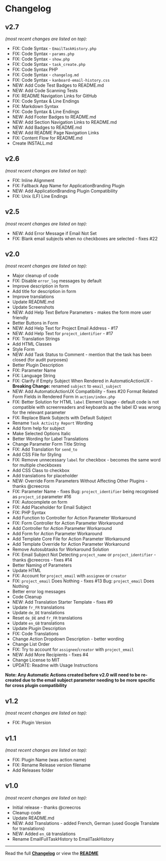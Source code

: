 # Changelog


## v2.7

_(most recent changes are listed on top):_
- FIX: Code Syntax - `EmailTaskHistory.php`
- FIX: Code Syntax - `params.php`
- FIX: Code Syntax - `show.php`
- FIX: Code Syntax - `task_create.php`
- FIX: Code Syntax PHP
- FIX: Code Syntax - `changelog.md`
- FIX: Code Syntax - `kanboard-email-history.css`
- NEW: Add Code Test Badges to README.md
- NEW: Add Code Scanning Tests
- FIX: README Navigation Links for GitHub
- FIX: Code Syntax & Line Endings
- FIX: Markdown Syntax
- FIX: Code Syntax & Line Endings
- NEW: Add Footer Badges to README.md
- NEW: Add Section Navigation Links to README.md
- NEW: Add Badges to README.md
- NEW: Add README Page Navigation Links
- FIX: Content Flow for README.md
- Create INSTALL.md


## v2.6

_(most recent changes are listed on top):_
- FIX: Inline Alignment
- FIX: Fallback App Name for ApplicationBranding Plugin
- NEW: Add ApplicationBranding Plugin Compatibility
- FIX: Unix (LF) Line Endings


## v2.5

_(most recent changes are listed on top):_
- NEW: Add Error Message if Email Not Set
- FIX: Blank email subjects when no checkboxes are selected - fixes #22


## v2.0

_(most recent changes are listed on top):_
- Major cleanup of code
- FIX: Disable `error_log` messages by default
- Improve description in form
- Add title for description in form
- Improve translations
- Update README.md
- Update Screenshots
- NEW: Add Help Text Before Parameters - makes the form more user friendly
- Better Buttons in Form
- NEW: Add Help Text for Project Email Address - #17
- NEW: Add Help Text for `project_identifier` - #17
- FIX: Translation Strings
- Add HTML Classes
- Style Form
- NEW: Add Task Status to Comment - mention that the task has been closed (for audit purposes)
- Better Plugin Description
- FIX: Parameter Name
- FIX: Language String
- FIX: Clarify if Empty Subject When Rendered in AutomaticActionUX - **Breaking Change:** renamed `subject` to `email_subject`
- NEW: Add AutomaticActionUX Compatibility - fixes #20 Format Related Form Fields in Rendered Form in `action/index.php`
- FIX: Better Solution for HTML `label` Element Usage - default code is not compatible with screenreaders and keyboards as the label ID was wrong for the relevant parameter
- FIX: Replace Blank Subjects with Default Subject
- Rename `Task Activity Report` Wording
- Add form help for subject
- Make Selected Options Italic
- Better Wording for Label Translations
- Change Parameter Form Title String
- FIX: Add Translation for `send_to`
- Add CSS File for Styling
- FIX: Remove unnecessary `label` for checkbox - becomes the same word for multiple checkboxes
- Add CSS Class to checkbox
- Add translations for placeholder
- NEW: Override Form Parameters Without Affecting Other Plugins - thanks @creecros
- FIX: Parameter Name - fixes Bug: `project_identifier` being recognised as `project_id` parameter #16
- FIX: Autocomplete on form
- FIX: Add Placeholder for Email Subject
- FIX: PHP Syntax
- Add Function to Controller for Action Parameter Workaround
- FIX: Form Controller for Action Parameter Workaround
- Add Controller for Action Parameter Workaround
- Add Form for Action Parameter Workaround
- Add Template Core File for Action Parameter Workaround
- Add Template Override for Action Parameter Workaround
- Remove Autosubtasks for Workaround Solution
- FIX: Email Subject Not Detecting `project_name` or `project_identifier` - thanks @creecros - fixes #14
- Better Naming of Parameters
- Update HTML
- FIX: Account for `project_email` with `assignee` or `creator`
- FIX: `project_email` Does Nothing - fixes #13 Bug: `project_email` Does Nothing
- Better error log messages
- Code Cleanup
- NEW: Add Translation Starter Template - fixes #9
- Update `fr_FR` translations
- Update `de_DE` translations
- Reset `de_DE` and `fr_FR` translations
- Update `en_GB` translations
- Update Plugin Description
- FIX: Code Translations
- Change Action Dropdown Description - better wording
- Change List Order
- FIX: Try to account for `assignee`/`creator` with `project_email`
- NEW: Add More Recipients - fixes #4
- Change License to MIT
- UPDATE: Readme with Usage Instructions

**Note: Any Automatic Actions created before v2.0 will need to be re-created due to the email subject parameter needing to be more specific for cross plugin compatibility**


## v1.2

_(most recent changes are listed on top):_
- FIX: Plugin Version


## v1.1

_(most recent changes are listed on top):_
- FIX: Plugin Name (was action name)
- FIX: Rename Release version filename
- Add Releases folder


## v1.0

_(most recent changes are listed on top):_
- Initial release - thanks @creecros
- Cleanup code
- Update README.md
- NEW: Add Translations - added French, German (used Google Translate for translations)
- NEW: Added `en_GB` translations
- Rename EmailFullTaskHistory to EmailTaskHistory

---

Read the full [**Changelog**](../master/changelog.md "See changes") or view the [**README**](../master/README.md "View README")
